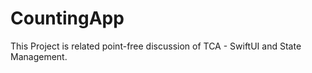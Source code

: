 #  CountingApp

This Project is related point-free discussion of TCA - SwiftUI and State Management.
